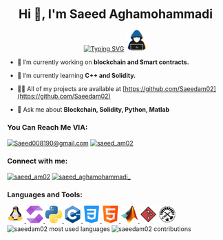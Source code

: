 <h1 align="center">Hi 👋, I'm Saeed Aghamohammadi</h1>
<p align="center"><a href="https://git.io/typing-svg"><img src="https://readme-typing-svg.demolab.com?font=Fira+Code&pause=1000&width=435&lines=Eager+to+collaborate+with+you+;++++++++++++++Web+3+Researcher+;I'm+a+programming+lover;A+Control-Science+Engineer+" alt="Typing SVG" /></a>
<picture><img src = "https://github.com/0xAbdulKhalid/0xAbdulKhalid/raw/main/assets/mdImages/about_me.gif" width = 50px></picture> 


- 🔭 I’m currently working on **blockchain and Smart contracts.**

- 🌱 I’m currently learning **C++ and Solidity.**

- 👨‍💻 All of my projects are available at [https://github.com/Saeedam02](https://github.com/Saeedam02)

- 💬 Ask me about **Blockchain, Solidity, Python, Matlab**

<h3 align="left">You Can Reach Me VIA:</h3>
<p align="left">
<a href="mailto:Saeed008190@gmail.com" target="blank"><img align="center" src="https://upload.wikimedia.org/wikipedia/commons/7/7e/Gmail_icon_%282020%29.svg" alt="Saeed008190@gmail.com" height="35" width="35" /></a>
<a href="https://t.me/saeed_am02" target="blank"><img align="center" src="https://upload.wikimedia.org/wikipedia/commons/8/83/Telegram_2019_Logo.svg" alt="saeed_am02" height="35" width="35" /></a>
</p>

<h3 align="left">Connect with me:</h3>
<p align="left">
<a href="https://twitter.com/saeed_am02" target="blank"><img align="center" src="https://raw.githubusercontent.com/rahuldkjain/github-profile-readme-generator/master/src/images/icons/Social/twitter.svg" alt="saeed_am02" height="30" width="40" /></a>
<a href="https://instagram.com/saeed_aghamohammadi_" target="blank"><img align="center" src="https://raw.githubusercontent.com/rahuldkjain/github-profile-readme-generator/master/src/images/icons/Social/instagram.svg" alt="saeed_aghamohammadi_" height="30" width="40" /></a>
</p>

<!-- Tools and Languages -->
<h3 align="left">Languages and Tools:</h3>
<div align="left">
<!-- OS -->
<!-- linux -->
<a href="https://www.linux.org/" target="_blank"> <img src="./images/Languages-Tools-images/Linux.svg" alt="Linux" width="40" height="40"/> </a>
<!-- Languages -->
<!-- Solidity -->
<a href="https://soliditylang.org/"> <img src="./images/Languages-Tools-images/Solidity.svg" alt="Solidity" width="40" height="40"/> </a>
<!-- python -->
<a href="https://www.python.org" target="_blank"> <img src="./images/Languages-Tools-images/Python.png" alt="Python" width="40" height="40"/> </a>
<!-- CPP -->
<a href="https://www.w3schools.com/cpp/" target="_blank"> <img src="./images/Languages-Tools-images/CPP.png" alt="CPP" width="40" height="40"/> </a>
<!-- CSS -->
<a href="https://www.w3schools.com/css/" target="_blank"> <img src="./images/Languages-Tools-images/CSS.png" alt="CSS" width="40" height="40"/> </a>
<!-- HTML -->
<a href="https://www.w3schools.com/html/" target="_blank"> <img src="./images/Languages-Tools-images/HTML.png" alt="HTML" width="40" height="40"/> </a>
<!-- Matalb -->
<a href="https://www.mathworks.com/" target="_blank"> <img src="./images/Languages-Tools-images/Matlab.png" alt="MATLAB" width="40" height="40"/> </a>
<!-- Git -->
<a href="https://git-scm.com/" target="_blank"> <img src="./images/Languages-Tools-images/Git.png" alt="Git" width="40" height="40"/></a>
<!-- Foundry -->
<a href="https://getfoundry.sh/"> <img src="./images/Languages-Tools-images/Foundry.png" alt="Foundry" width="40" height="40"/> </a>

</div>

<!-- Github Stats -->
<div>
  <img width="41%" align="center" src="https://github-readme-stats.vercel.app/api/top-langs/?username=saeedam02&theme=vue-dark&show_icons=true&locale=en&layout=compact&hide_border=true" alt="saeedam02 most used languages" />
  <img width="57%" align="center" src="https://github-readme-streak-stats.herokuapp.com/?user=saeedam02&theme=vue-dark&hide_border=true" alt="saeedam02 contributions" />
</div>
